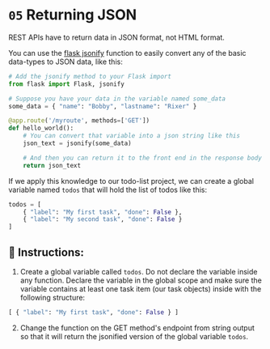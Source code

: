 # `05` Returning JSON

REST APIs have to return data in JSON format, not HTML format.

You can use the [flask jsonify](https://flask.palletsprojects.com/en/3.0.x/api/#flask.json.jsonify) function to easily convert any of the basic data-types to JSON data, like this:

```python
# Add the jsonify method to your Flask import
from flask import Flask, jsonify

# Suppose you have your data in the variable named some_data
some_data = { "name": "Bobby", "lastname": "Rixer" }

@app.route('/myroute', methods=['GET'])
def hello_world():
    # You can convert that variable into a json string like this
    json_text = jsonify(some_data)

    # And then you can return it to the front end in the response body like this
    return json_text
```

If we apply this knowledge to our todo-list project, we can create a global variable named `todos` that will hold the list of todos like this:

```python
todos = [
    { "label": "My first task", "done": False },
    { "label": "My second task", "done": False }
]
```

## 📝 Instructions:

1. Create a global variable called `todos`. Do not declare the variable inside any function. Declare the variable in the global scope and make sure the variable contains at least one task item (our task objects) inside with the following structure:

```python
[ { "label": "My first task", "done": False } ]
```

2. Change the function on the GET method's endpoint from string output so that it will return the jsonified version of the global variable `todos`.
